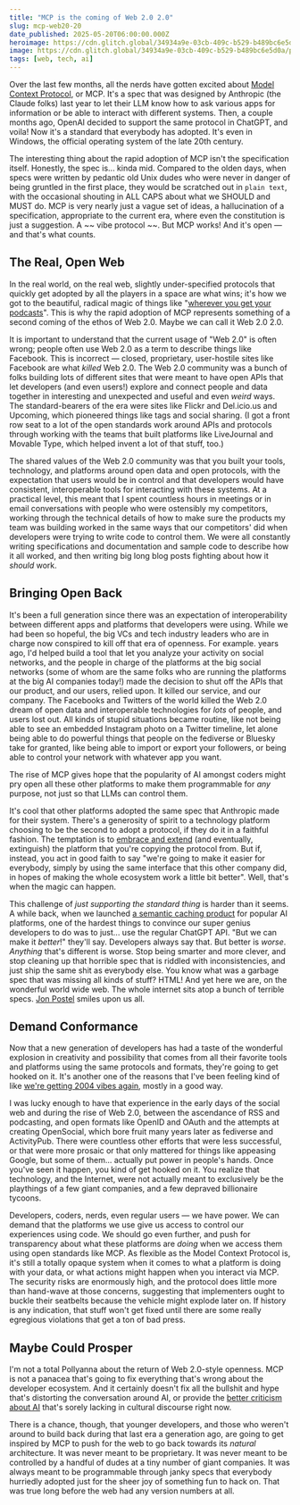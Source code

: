 ```yaml
---
title: "MCP is the coming of Web 2.0 2.0"
slug: mcp-web20-20
date_published: 2025-05-20T06:00:00.000Z
heroimage: https://cdn.glitch.global/34934a9e-03cb-409c-b529-b489bc6e5d0a/plug.jpg?v=1747720764194
image: https://cdn.glitch.global/34934a9e-03cb-409c-b529-b489bc6e5d0a/plug.jpg?v=1747720764194
tags: [web, tech, ai]
---
```


Over the last few months, all the nerds have gotten excited about <a href="https://modelcontextprotocol.io/">Model Context Protocol</a>, or MCP. It's a spec that was designed by Anthropic (the Claude folks) last year to let their LLM know how to ask various apps for information or be able to interact with different systems. Then, a couple months ago, OpenAI decided to support the same protocol in ChatGPT, and voila! Now it's a standard that everybody has adopted. It's even in Windows, the official operating system of the late 20th century.

The interesting thing about the rapid adoption of MCP isn't the specification itself. Honestly, the spec is... kinda mid. Compared to the olden days, when specs were written by pedantic old Unix dudes who were never in danger of being gruntled in the first place, they would be scratched out in <code>plain text</code>, with the occasional shouting in ALL CAPS about what we SHOULD and MUST do. MCP is very nearly just a vague set of ideas, a hallucination of a specification, appropriate to the current era, where even the constitution is just a suggestion. A ~~ vibe protocol ~~. But MCP works! And it's open — and that's what counts.

## The Real, Open Web

In the real world, on the real web, slightly under-specified protocols that quickly get adopted by all the players in a space are what wins; it's how we got to the beautiful, radical magic of things like "<a href="https://www.anildash.com/2024/02/06/wherever-you-get-podcasts/">wherever you get your podcasts</a>". This is why the rapid adoption of MCP represents something of a second coming of the ethos of Web 2.0. Maybe we can call it Web 2.0 2.0.

It is important to understand that the current usage of "Web 2.0" is often wrong; people often use Web 2.0 as a term to describe things like Facebook. This is incorrect — closed, proprietary, user-hostile sites like Facebook are what _killed_ Web 2.0. The Web 2.0 community was a bunch of folks building lots of different sites that were meant to have open APIs that let developers (and even users!) explore and connect people and data together in interesting and unexpected and useful and even _weird_ ways. The standard-bearers of the era were sites like Flickr and Del.icio.us and Upcoming, which pioneered things like tags and social sharing. (I got a front row seat to a lot of the open standards work around APIs and protocols through working with the teams that built platforms like LiveJournal and Movable Type, which helped invent a lot of that stuff, too.)

The shared values of the Web 2.0 community was that you built your tools, technology, and platforms around open data and open protocols, with the expectation that users would be in control and that developers would have consistent, interoperable tools for interacting with these systems. At a practical level, this meant that I spent countless hours in meetings or in email conversations with people who were ostensibly my competitors, working through the technical details of how to make sure the products my team was building worked in the same ways that our competitors' did when developers were trying to write code to control them. We were all constantly writing specifications and documentation and sample code to describe how it all worked, and then writing big long blog posts fighting about how it _should_ work.

## Bringing Open Back

It's been a full generation since there was an expectation of interoperability between different apps and platforms that developers were using. While we had been so hopeful, the big VCs and tech industry leaders who are in charge now conspired to kill off that era of openness. For example. years ago, I'd helped build a tool that let you analyze your activity on social networks, and the people in charge of the platforms at the big social networks (some of whom are the same folks who are running the platforms at the big AI companies today!) made the decision to shut off the APIs that our product, and our users, relied upon. It killed our service, and our company. The Facebooks and Twitters of the world killed the Web 2.0 dream of open data and interoperable technologies for _lots_ of people, and users lost out. All kinds of stupid situations became routine, like not being able to see an embedded Instagram photo on a Twitter timeline, let alone being able to do powerful things that people on the fediverse or Bluesky take for granted, like being able to import or export your followers, or being able to control your network with whatever app you want.

The rise of MCP gives hope that the popularity of AI amongst coders might pry open all these other platforms to make them programmable for _any_ purpose, not just so that LLMs can control them.

It's cool that other platforms adopted the same spec that Anthropic made for their system. There's a generosity of spirit to a technology platform choosing to be the second to adopt a protocol, if they do it in a faithful fashion. The temptation is to <a href="https://en.wikipedia.org/wiki/Embrace,_extend,_and_extinguish">embrace and extend</a> (and eventually, extinguish) the platform that you're copying the protocol from. But if, instead, you act in good faith to say "we're going to make it easier for everybody, simply by using the same interface that this other company did, in hopes of making the whole ecosystem work a little bit better". Well, that's when the magic can happen. 

This challenge of _just supporting the standard thing_ is harder than it seems. A while back, when we launched <a href="https://www.fastly.com/products/ai">a semantic caching product</a> for popular AI platforms, one of the hardest things to convince our super genius developers to do was to just... use the regular ChatGPT API. "But we can make it _better_!" they'll say. Developers always say that. But better is _worse_. _Anything_ that's different is worse. Stop being smarter and more clever, and stop cleaning up that horrible spec that is riddled with inconsistencies, and just ship the same shit as everybody else. You know what was a garbage spec that was missing all kinds of stuff? HTML! And yet here we are, on the wonderful world wide web. The whole internet sits atop a bunch of terrible specs. <a href="https://en.wikipedia.org/wiki/Robustness_principle">Jon Postel</a> smiles upon us all.

## Demand Conformance

Now that a new generation of developers has had a taste of the wonderful explosion in creativity and possibility that comes from all their favorite tools and platforms using the same protocols and formats, they're going to get hooked on it. It's another one of the reasons that I've been feeling kind of like <a href="https://www.anildash.com/2024/10/15/its-2004-again/">we're getting 2004 vibes again</a>, mostly in a good way.

I was lucky enough to have that experience in the early days of the social web and during the rise of Web 2.0, between the ascendance of RSS and podcasting, and open formats like OpenID and OAuth and the attempts at creating OpenSocial, which bore fruit many years later as fediverse and ActivityPub. There were countless other efforts that were less successful, or that were more prosaic or that only mattered for things like appeasing Google, but some of them... actually put power in people's hands. Once you've seen it happen, you kind of get hooked on it. You realize that technology, and the Internet, were not actually meant to exclusively be the playthings of a few giant companies, and a few depraved billionaire tycoons.

Developers, coders, nerds, even regular users — we have power. We can demand that the platforms we use give us access to control our experiences using code. We should go even further, and push for transparency about what these platforms are _doing_ when we access them using open standards like MCP. As flexible as the Model Context Protocol is, it's still a totally opaque system when it comes to what a platform is doing with your data, or what actions might happen when you interact via MCP. The security risks are enormously high, and the protocol does little more than hand-wave at those concerns, suggesting that implementers ought to buckle their seatbelts because the vehicle might explode later on. If history is any indication, that stuff won't get fixed until there are some really egregious violations that get a ton of bad press.

## Maybe Could Prosper

I'm not a total Pollyanna about the return of Web 2.0-style openness. MCP is not a panacea that's going to fix everything that's wrong about the developer ecosystem. And it certainly doesn't fix all the bullshit and hype that's distorting the conversation around AI, or provide the <a href="https://www.anildash.com/2025/05/01/what-would-good-ai-look-like/">better criticism about AI</a> that's sorely lacking in cultural discourse right now.

There is a chance, though, that younger developers, and those who weren't around to build back during that last era a generation ago, are going to get inspired by MCP to push for the web to go back towards its _natural_ architecture. It was never meant to be proprietary. It was never meant to be controlled by a handful of dudes at a tiny number of giant companies. It was always meant to be programmable through janky specs that everybody hurriedly adopted just for the sheer joy of something fun to hack on. That was true long before the web had any version numbers at all.
